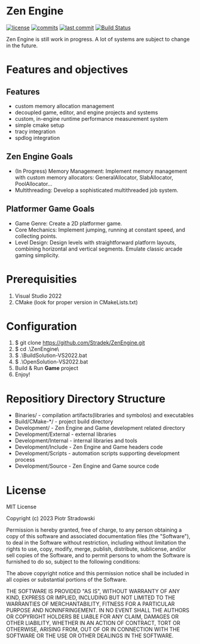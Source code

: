 # Zen Engine
[![license](https://badgen.net/github/license/stradek/ZenEngine?color=blue)](https://github.com/Stradek/ZenEngine/blob/main/LICENSE)
[![commits](https://badgen.net/github/commits/stradek/ZenEngine?color=238636&icon=git)](https://github.com/Stradek/ZenEngine/commits/main)
[![last commit](https://badgen.net/github/last-commit/stradek/ZenEngine?color=238636&icon=github)](https://github.com/Stradek/ZenEngine/commits/main)
[![Build Status](https://badgen.net/github/checks/stradek/ZenEngine/main/build-windows)](https://github.com/stradek/ZenEngine/actions/workflows/build-windows.yml)

Zen Engine is still work in progress. A lot of systems are subject to change in the future.

# Features and objectives
## Features
  - custom memory allocation management
  - decoupled game, editor, and engine projects and systems
  - custom, in-engine runtime performance measurement system
  - simple cmake setup
  - tracy integration
  - spdlog integration

## Zen Engine Goals
  - (In Progress) Memory Management: Implement memory management with custom memory allocators: GeneralAllocator, SlabAllocator, PoolAllocator...
  - Multithreading: Develop a sophisticated multithreaded job system.

## Platformer Game Goals
  - Game Genre: Create a 2D platformer game.
  - Core Mechanics: Implement jumping, running at constant speed, and collecting points.
  - Level Design: Design levels with straightforward platform layouts, combining horizontal and vertical segments. Emulate classic arcade gaming simplicity.

# Prerequisities
1. Visual Studio 2022
2. CMake (look for proper version in CMakeLists.txt)

# Configuration
1. $ git clone https://github.com/Stradek/ZenEngine.git
2. $ cd .\ZenEngine\
3. $ .\BuildSolution-VS2022.bat
4. $ .\OpenSolution-VS2022.bat
5. Build & Run **Game** project
6. Enjoy!

# Repositiory Directory Structure
* Binaries/ - compilation artifacts(libraries and symbolos) and executables
* Build/CMake-*/ - project build directory
* Development/ - Zen Engine and Game development related directory
* Development/External - external libraries
* Development/Internal - internal libraries and tools
* Development/Include - Zen Engine and Game headers code
* Development/Scripts - automation scripts supporting development process
* Development/Source - Zen Engine and Game source code

# License
MIT License

Copyright (c) 2023 Piotr Stradowski

Permission is hereby granted, free of charge, to any person obtaining a copy
of this software and associated documentation files (the "Software"), to deal
in the Software without restriction, including without limitation the rights
to use, copy, modify, merge, publish, distribute, sublicense, and/or sell
copies of the Software, and to permit persons to whom the Software is
furnished to do so, subject to the following conditions:

The above copyright notice and this permission notice shall be included in all
copies or substantial portions of the Software.

THE SOFTWARE IS PROVIDED "AS IS", WITHOUT WARRANTY OF ANY KIND, EXPRESS OR
IMPLIED, INCLUDING BUT NOT LIMITED TO THE WARRANTIES OF MERCHANTABILITY,
FITNESS FOR A PARTICULAR PURPOSE AND NONINFRINGEMENT. IN NO EVENT SHALL THE
AUTHORS OR COPYRIGHT HOLDERS BE LIABLE FOR ANY CLAIM, DAMAGES OR OTHER
LIABILITY, WHETHER IN AN ACTION OF CONTRACT, TORT OR OTHERWISE, ARISING FROM,
OUT OF OR IN CONNECTION WITH THE SOFTWARE OR THE USE OR OTHER DEALINGS IN THE
SOFTWARE.
